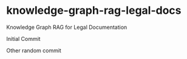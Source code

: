 # knowledge-graph-rag-legal-docs
Knowledge Graph RAG for Legal Documentation

Initial Commit

Other random commit
